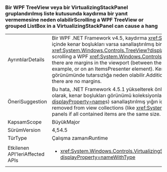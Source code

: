 ### <a name="scrolling-a-wpf-treeview-or-grouped-listbox-in-a-virtualizingstackpanel-can-cause-a-hang"></a><span data-ttu-id="c499e-101">Bir WPF TreeView veya bir VirtualizingStackPanel gruplandırılmış liste kutusunda kaydırma bir yanıt vermemesine neden olabilir</span><span class="sxs-lookup"><span data-stu-id="c499e-101">Scrolling a WPF TreeView or grouped ListBox in a VirtualizingStackPanel can cause a hang</span></span>

|   |   |
|---|---|
|<span data-ttu-id="c499e-102">Ayrıntılar</span><span class="sxs-lookup"><span data-stu-id="c499e-102">Details</span></span>|<span data-ttu-id="c499e-103">Bir WPF .NET Framework v4.5, kaydırma <xref:System.Windows.Controls.TreeView?displayProperty=name> görünüm penceresinin içinde kenar boşlukları varsa sanallaştırılmış bir yığın paneli askıda neden olabilir (bulunan öğeler arasındaki <xref:System.Windows.Controls.TreeView?displayProperty=name>, örneğin veya ItemsPresenter öğe).</span><span class="sxs-lookup"><span data-stu-id="c499e-103">In the .NET Framework v4.5, scrolling a WPF <xref:System.Windows.Controls.TreeView?displayProperty=name> in a virtualized stack panel can cause hangs if there are margins in the viewport (between the items in the <xref:System.Windows.Controls.TreeView?displayProperty=name>, for example, or on an ItemsPresenter element).</span></span> <span data-ttu-id="c499e-104">Kenar boşlukları olsa bile ek olarak, bazı durumlarda, farklı boyutta öğeleri görünümünde tutarsızlığa neden olabilir.</span><span class="sxs-lookup"><span data-stu-id="c499e-104">Additionally, in some cases, different sized items in the view can cause instability even if there are no margins.</span></span>|
|<span data-ttu-id="c499e-105">Öneri</span><span class="sxs-lookup"><span data-stu-id="c499e-105">Suggestion</span></span>|<span data-ttu-id="c499e-106">Bu hata, .NET Framework 4.5.1 yükselterek önlenebilir.</span><span class="sxs-lookup"><span data-stu-id="c499e-106">This bug can be avoided by upgrading to .NET Framework 4.5.1.</span></span> <span data-ttu-id="c499e-107">Alternatif olarak, kenar boşlukları görünümü koleksiyonlardan kaldırılabilir (gibi <xref:System.Windows.Controls.TreeView?displayProperty=name>s) sanallaştırılmış yığın içindeki tüm öğeleri içeriyorsa panelleri aynı boyuttadır.</span><span class="sxs-lookup"><span data-stu-id="c499e-107">Alternatively, margins can be removed from view collections (like <xref:System.Windows.Controls.TreeView?displayProperty=name>s) within virtualized stack panels if all contained items are the same size.</span></span>|
|<span data-ttu-id="c499e-108">Kapsam</span><span class="sxs-lookup"><span data-stu-id="c499e-108">Scope</span></span>|<span data-ttu-id="c499e-109">Büyük</span><span class="sxs-lookup"><span data-stu-id="c499e-109">Major</span></span>|
|<span data-ttu-id="c499e-110">Sürüm</span><span class="sxs-lookup"><span data-stu-id="c499e-110">Version</span></span>|<span data-ttu-id="c499e-111">4,5</span><span class="sxs-lookup"><span data-stu-id="c499e-111">4.5</span></span>|
|<span data-ttu-id="c499e-112">Tür</span><span class="sxs-lookup"><span data-stu-id="c499e-112">Type</span></span>|<span data-ttu-id="c499e-113">Çalışma zamanı</span><span class="sxs-lookup"><span data-stu-id="c499e-113">Runtime</span></span>|
|<span data-ttu-id="c499e-114">Etkilenen API'leri</span><span class="sxs-lookup"><span data-stu-id="c499e-114">Affected APIs</span></span>|<ul><li><xref:System.Windows.Controls.VirtualizingStackPanel.SetIsVirtualizing(System.Windows.DependencyObject,System.Boolean)?displayProperty=nameWithType></li></ul>|

